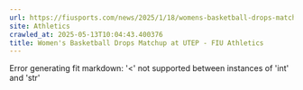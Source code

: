 ```yaml
---
url: https://fiusports.com/news/2025/1/18/womens-basketball-drops-matchup-at-utep-on-saturday-afternoon.aspx
site: Athletics
crawled_at: 2025-05-13T10:04:43.400376
title: Women's Basketball Drops Matchup at UTEP - FIU Athletics
---
```


Error generating fit markdown: '<' not supported between instances of 'int' and 'str'